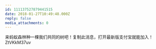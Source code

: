 ```yaml
---
id: 111137527879441515
date: 2018-01-27T10:49:48.000Z
reply: false
media_attachments: 0
---
```


来蚂蚁森林种一棵我们共同的树吧！复制此消息，打开最新版支付宝就能加入！ZtVKkM37uv

